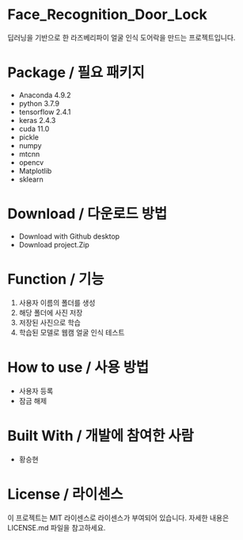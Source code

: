 # Face_Recognition_Door_Lock
딥러닝을 기반으로 한 라즈베리파이 얼굴 인식 도어락을 만드는 프로젝트입니다.


# Package / 필요 패키지
  * Anaconda 4.9.2
  * python 3.7.9
  * tensorflow 2.4.1
  * keras 2.4.3
  * cuda 11.0
  * pickle 
  * numpy
  * mtcnn
  * opencv
  * Matplotlib
  * sklearn
  
# Download / 다운로드 방법
  * Download with Github desktop
  * Download project.Zip

# Function / 기능
   1. 사용자 이름의 폴더를 생성
   2. 해당 폴더에 사진 저장
   3. 저장된 사진으로 학습
   4. 학습된 모델로 웹캠 얼굴 인식 테스트 

# How to use / 사용 방법
  * 사용자 등록
  * 잠금 해제

# Built With / 개발에 참여한 사람
 * 황승현

# License / 라이센스
이 프로젝트는 MIT 라이센스로 라이센스가 부여되어 있습니다. 자세한 내용은 LICENSE.md 파일을 참고하세요.
